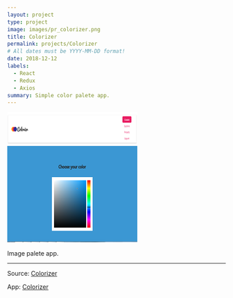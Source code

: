 ```yaml
---
layout: project
type: project
image: images/pr_colorizer.png
title: Colorizer
permalink: projects/Colorizer
# All dates must be YYYY-MM-DD format!
date: 2018-12-12
labels:
  - React
  - Redux
  - Axios
summary: Simple color palete app.
---
```


<img class="ui medium left floated rounded image" src="../images/pr_colorizer.png">

Image palete app.

<hr>
Source: <a href="https://github.com/Barklim/Racoon_React-challenge-2"><i class="large github icon "></i>Colorizer</a>

App: <a href="https://github.com/Barklim/Racoon_React-challenge-2"><i class="large globe icon"></i>Colorizer</a>


